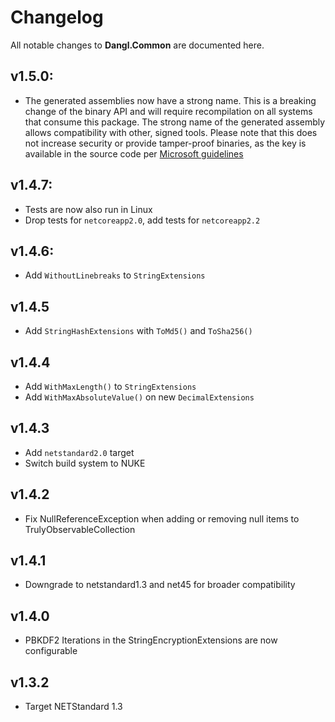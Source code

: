 # Changelog

All notable changes to **Dangl.Common** are documented here.

## v1.5.0:
- The generated assemblies now have a strong name. This is a breaking change of the binary API and will require recompilation on all systems that consume this package. The strong name of the generated assembly allows compatibility with other, signed tools. Please note that this does not increase security or provide tamper-proof binaries, as the key is available in the source code per [Microsoft guidelines](https://msdn.microsoft.com/en-us/library/wd40t7ad(v=vs.110).aspx)

## v1.4.7:
- Tests are now also run in Linux
- Drop tests for `netcoreapp2.0`, add tests for `netcoreapp2.2`

## v1.4.6:
- Add `WithoutLinebreaks` to `StringExtensions`

## v1.4.5
- Add `StringHashExtensions` with `ToMd5()` and `ToSha256()`

## v1.4.4
- Add `WithMaxLength()` to `StringExtensions`
- Add `WithMaxAbsoluteValue()` on new `DecimalExtensions`

## v1.4.3
- Add `netstandard2.0` target
- Switch build system to NUKE

## v1.4.2
- Fix NullReferenceException when adding or removing null items to TrulyObservableCollection

## v1.4.1
- Downgrade to netstandard1.3 and net45 for broader compatibility
      
## v1.4.0
- PBKDF2 Iterations in the StringEncryptionExtensions are now configurable

## v1.3.2
- Target NETStandard 1.3
